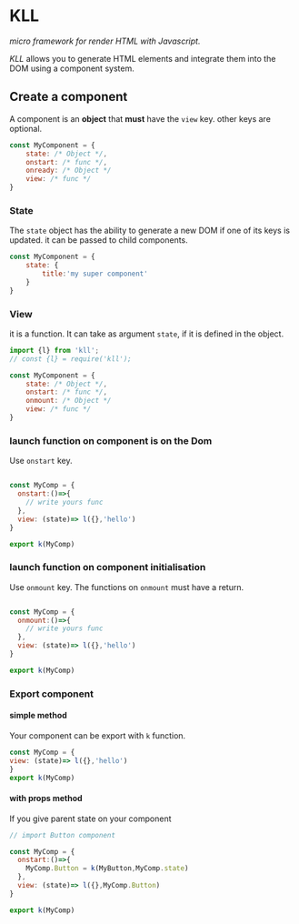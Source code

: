 # KLL

*micro framework for render HTML with Javascript.*

*KLL* allows you to generate HTML elements and integrate them into the DOM using a component system.

## Create a component
A component is an **object** that **must** have the `view` key. other keys are optional.

```javascript
const MyComponent = {
    state: /* Object */,
    onstart: /* func */,
    onready: /* Object */
    view: /* func */
}
```
### State
The `state` object has the ability to generate a new DOM if one of its keys is updated.
it can be passed to child components.

```javascript
const MyComponent = {
    state: {
        title:'my super component'
    }
}
```

### View
it is a function. It can take as argument `state`, if it is defined in the object.
```javascript
import {l} from 'kll';
// const {l} = require('kll');

const MyComponent = {
    state: /* Object */,
    onstart: /* func */,
    onmount: /* Object */
    view: /* func */
}


```
### launch function on component is on the Dom

Use `onstart` key.
```javascript

const MyComp = {
  onstart:()=>{
    // write yours func
  },
  view: (state)=> l({},'hello')
}

export k(MyComp) 
```

### launch function on component initialisation

Use `onmount` key. The functions on `onmount` must have a return.
```javascript

const MyComp = {
  onmount:()=>{
    // write yours func
  },
  view: (state)=> l({},'hello')
}

export k(MyComp) 
```

### Export component

#### simple method
Your component can be export with `k` function. 
```javascript
const MyComp = {
view: (state)=> l({},'hello')
}
export k(MyComp) 
```

#### with props method
If you give parent state on your component
```javascript
// import Button component

const MyComp = {
  onstart:()=>{
    MyComp.Button = k(MyButton,MyComp.state)
  },
  view: (state)=> l({},MyComp.Button)
}

export k(MyComp) 
```
